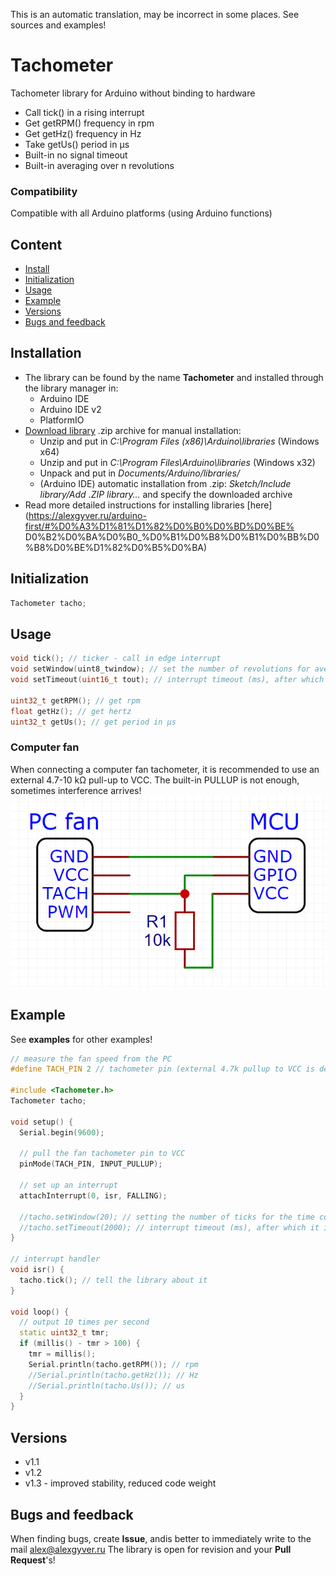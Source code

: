 This is an automatic translation, may be incorrect in some places. See sources and examples!

# Tachometer
Tachometer library for Arduino without binding to hardware
- Call tick() in a rising interrupt
- Get getRPM() frequency in rpm
- Get getHz() frequency in Hz
- Take getUs() period in µs
- Built-in no signal timeout
- Built-in averaging over n revolutions

### Compatibility
Compatible with all Arduino platforms (using Arduino functions)

## Content
- [Install](#install)
- [Initialization](#init)
- [Usage](#usage)
- [Example](#example)
- [Versions](#versions)
- [Bugs and feedback](#feedback)

<a id="install"></a>
## Installation
- The library can be found by the name **Tachometer** and installed through the library manager in:
    - Arduino IDE
    - Arduino IDE v2
    - PlatformIO
- [Download library](https://github.com/GyverLibs/Tachometer/archive/refs/heads/main.zip) .zip archive for manual installation:
    - Unzip and put in *C:\Program Files (x86)\Arduino\libraries* (Windows x64)
    - Unzip and put in *C:\Program Files\Arduino\libraries* (Windows x32)
    - Unpack and put in *Documents/Arduino/libraries/*
    - (Arduino IDE) automatic installation from .zip: *Sketch/Include library/Add .ZIP library…* and specify the downloaded archive
- Read more detailed instructions for installing libraries [here] (https://alexgyver.ru/arduino-first/#%D0%A3%D1%81%D1%82%D0%B0%D0%BD%D0%BE% D0%B2%D0%BA%D0%B0_%D0%B1%D0%B8%D0%B1%D0%BB%D0%B8%D0%BE%D1%82%D0%B5%D0%BA)

<a id="init"></a>
## Initialization
```cpp
Tachometer tacho;
```

<a id="usage"></a>
## Usage
```cpp
void tick(); // ticker - call in edge interrupt
void setWindow(uint8_twindow); // set the number of revolutions for averaging (default 10)
void setTimeout(uint16_t tout); // interrupt timeout (ms), after which it is considered that the rotation has stopped (default 1000)

uint32_t getRPM(); // get rpm
float getHz(); // get hertz
uint32_t getUs(); // get period in µs
```

### Computer fan
When connecting a computer fan tachometer, it is recommended to use an external 4.7-10 kΩ pull-up to VCC. The built-in PULLUP is not enough, sometimes interference arrives!
![](/docs/fan.png)

<a id="example"></a>
## Example
See **examples** for other examples!
```cpp
// measure the fan speed from the PC
#define TACH_PIN 2 // tachometer pin (external 4.7k pullup to VCC is desirable)

#include <Tachometer.h>
Tachometer tacho;

void setup() {
  Serial.begin(9600);

  // pull the fan tachometer pin to VCC
  pinMode(TACH_PIN, INPUT_PULLUP);

  // set up an interrupt
  attachInterrupt(0, isr, FALLING);

  //tacho.setWindow(20); // setting the number of ticks for the time count (default 10)
  //tacho.setTimeout(2000); // interrupt timeout (ms), after which it is considered that the rotation has stopped
}

// interrupt handler
void isr() {
  tacho.tick(); // tell the library about it
}

void loop() {
  // output 10 times per second
  static uint32_t tmr;
  if (millis() - tmr > 100) {
    tmr = millis();
    Serial.println(tacho.getRPM()); // rpm
    //Serial.println(tacho.getHz()); // Hz
    //Serial.println(tacho.Us()); // us
  }
}
```

<a id="versions"></a>
## Versions
- v1.1
- v1.2
- v1.3 - improved stability, reduced code weight

<a id="feedback"></a>
## Bugs and feedback
When finding bugs, create **Issue**, andis better to immediately write to the mail [alex@alexgyver.ru](mailto:alex@alexgyver.ru)
The library is open for revision and your **Pull Request**'s!